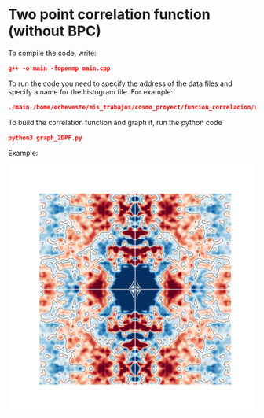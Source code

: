 # Two point correlation function (without BPC)

To compile the code, write:

```json
g++ -o main -fopenmp main.cpp
```

To run the code you need to specify the address of the data files and specify a name for the histogram file. For example:

```json
./main /home/echeveste/mis_trabajos/cosmo_proyect/funcion_correlacion/data/data.dat /home/echeveste/mis_trabajos/cosmo_proyect/funcion_correlacion/data/rand0.dat full
```

To build the correlation function and graph it, run the python code

```json
python3 graph_2DPF.py 
```
Example:

![alt text](https://github.com/Oscar2401/funcion_correlacion/blob/master/src/2PCFanisotropic/BPC/2PCFani_2.png "2PCF-anisotropic/BPC")

